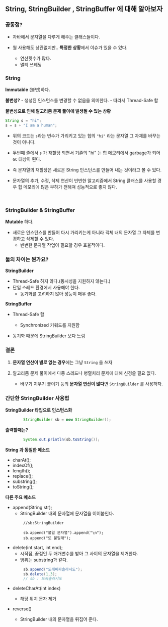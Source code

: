 


## String, StringBuilder , StringBuffer 에 대해 알아보자


### 공통점?

- 자바에서 문자열을 다루게 해주는 클래스들이다.

- 뭘 사용해도 상관없지만.. **특정한 상황**에서 이슈가 있을 수 있다.
	- 연산횟수가 많다.
	- 멀티 쓰레딩




### String

**Immutable** (불변)하다.

**불변성?**
	- 생성된 인스턴스를 변경할 수 없음을 의미한다.
	- 따라서 Thread-Safe 함




**불변성으로 인해 알고리즘 문제 풀이에 발생될 수 있는 상황**


```java
String s = "hi";
s = s + "I am a human";
```

- 위의 코드는 `s`라는 변수가 가리키고 있는 힙의 `"hi"` 라는 문자열 그 자체를 바꾸는 것이 아니다.

- 두번째 줄에서 `s` 가 재할당 되면서 기존의 "hi" 는 힙 메모리에서 garbage가 되어 `GC` 대상이 된다.

- 즉 문자열의 재할당은 새로운 String 인스턴스를 만들어 내는 것이라고 볼 수 있다.
	
- 문자열의 추가, 수정, 삭제 연산이 빈번한 알고리즘에서 String 클래스를 사용할 경우 힙 메모리에 많은 부하가 전해져 성능적으로 좋지 않다.





<br>



### StringBuilder & StringBuffer

**Mutable** 하다.

- 새로운 인스턴스를 만들어 다시 가리키는게 아니라 객체 내의 문자열 그 자체를 변경하고 삭제할 수 있다.
	- 빈번한 문자열 작업이 필요할 경우 효율적이다.




### 둘의 차이는 뭔가요?

**StringBuilder**

- Thread-Safe 하지 않다.(동시성을 지원하지 않는다.)
- 단일 스레드 환경에서 사용해야 한다.
	- 동기화를 고려하지 않아 성능이 매우 좋다.



**StringBuffer**

- Thread-Safe 함
	- Synchronized 키워드를 지원함

- 동기화 때문에 StringBuilder 보다 느림



### 결론

1. **문자열 연산이 별로 없는 경우**에는 그냥 `String` 을 쓰자

2. 알고리즘 문제 풀이에서 다중 스레드나 병렬처리 문제에 대해 신경쓸 필요 없다.
	- 바꾸기 지우기 붙이기 등의 **문자열 연산이 많다**면 `StringBuilder` 를 사용하자.





### 간단한 StringBuilder 사용법


**StringBuilder 타입으로 인스턴스화**

```java
        StringBuilder sb = new StringBuilder();
```


**출력할때는?**

```java
        System.out.println(sb.toString());
```



**String 과 동일한 메소드**

- charAt();
- indexOf();
- length();
- replace();
- substring();
- toString();


**다른 주요 메소드**

- append(String str);
	- StringBuilder 내의 문자열에 문자열을 이어붙인다.

```
        //sb:StringBuilder

        sb.append("붙일 문자열").append("\n");
        sb.append("또 붙일래");
```

- delete(int start, int end);
	- 시작점, 끝점인 두 매개변수를 받아 그 사이의 문자열을 제거한다.
	- 범위는 substring과 같다.


```java
        sb.append("도레미파솔라시도");
        sb.delete(1,3);
        // sb : 도파솔라시도
```

- deleteCharAt(int index)
	- 해당 위치 문자 제거


- reverse()
	- StringBuilder 내의 문자열을 뒤집어 준다.






